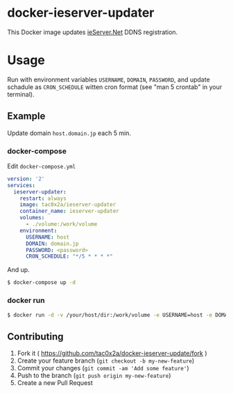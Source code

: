 # docker-ieserver-updater

This Docker image updates [ieServer.Net](http://www.ieserver.net/) DDNS registration.

# Usage
Run with environment variables `USERNAME`, `DOMAIN`, `PASSWORD`, and update schadule as `CRON_SCHEDULE` witten cron format (see "man 5 crontab" in your terminal).

## Example
Update domain `host.domain.jp` each 5 min.

### docker-compose
Edit `docker-compose.yml`

```yml
version: '2'
services:
  ieserver-updater:
    restart: always
    image: tac0x2a/ieserver-updater
    container_name: ieserver-updater
    volumes:
      - ./volume:/work/volume
    environment:
      USERNAME: host
      DOMAIN: domain.jp
      PASSWORD: <password>
      CRON_SCHEDULE: "*/5 * * * *"
```

And up.
```sh
$ docker-compose up -d
```

### docker run

```sh
$ docker run -d -v /your/host/dir:/work/volume -e USERNAME=host -e DOMAIN=domain.jp -e PASSWORD=<Password> -e CRON_SCHEDULE="*/5 * * * *" tac0x2a/docker-ieserver-updater
```

## Contributing

1. Fork it ( https://github.com/tac0x2a/docker-ieserver-update/fork )
2. Create your feature branch (`git checkout -b my-new-feature`)
3. Commit your changes (`git commit -am 'Add some feature'`)
4. Push to the branch (`git push origin my-new-feature`)
5. Create a new Pull Request
